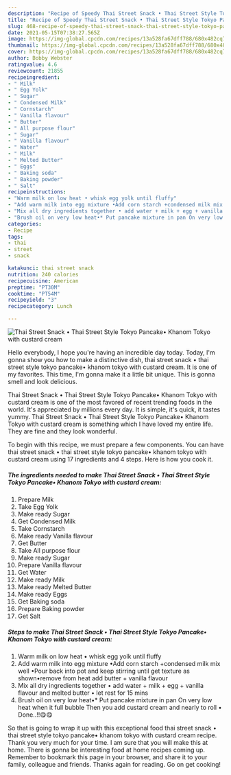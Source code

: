 ```yaml
---
description: "Recipe of Speedy Thai Street Snack • Thai Street Style Tokyo Pancake• Khanom Tokyo with custard cream"
title: "Recipe of Speedy Thai Street Snack • Thai Street Style Tokyo Pancake• Khanom Tokyo with custard cream"
slug: 468-recipe-of-speedy-thai-street-snack-thai-street-style-tokyo-pancake-khanom-tokyo-with-custard-cream
date: 2021-05-15T07:38:27.565Z
image: https://img-global.cpcdn.com/recipes/13a528fa67dff788/680x482cq70/thai-street-snack-thai-street-style-tokyo-pancake-khanom-tokyo-with-custard-cream-recipe-main-photo.jpg
thumbnail: https://img-global.cpcdn.com/recipes/13a528fa67dff788/680x482cq70/thai-street-snack-thai-street-style-tokyo-pancake-khanom-tokyo-with-custard-cream-recipe-main-photo.jpg
cover: https://img-global.cpcdn.com/recipes/13a528fa67dff788/680x482cq70/thai-street-snack-thai-street-style-tokyo-pancake-khanom-tokyo-with-custard-cream-recipe-main-photo.jpg
author: Bobby Webster
ratingvalue: 4.6
reviewcount: 21855
recipeingredient:
- " Milk"
- " Egg Yolk"
- " Sugar"
- " Condensed Milk"
- " Cornstarch"
- " Vanilla flavour"
- " Butter"
- " All purpose flour"
- " Sugar"
- " Vanilla flavour"
- " Water"
- " Milk"
- " Melted Butter"
- " Eggs"
- " Baking soda"
- " Baking powder"
- " Salt"
recipeinstructions:
- "Warm milk on low heat • whisk egg yolk until fluffy"
- "Add warm milk into egg mixture •Add corn starch +condensed milk mix well •Pour back into pot and keep stirring until get texture as shown•remove from heat add butter + vanilla flavour"
- "Mix all dry ingredients together • add water + milk + egg + vanilla flavour and melted butter • let rest for 15 mins"
- "Brush oil on very low heat•* Put pancake mixture in pan On very low heat when it full bubble Then you add custard cream and nearly to roll • Done..!!😋😋"
categories:
- Recipe
tags:
- thai
- street
- snack

katakunci: thai street snack 
nutrition: 240 calories
recipecuisine: American
preptime: "PT30M"
cooktime: "PT54M"
recipeyield: "3"
recipecategory: Lunch

---
```



![Thai Street Snack • Thai Street Style Tokyo Pancake• Khanom Tokyo with custard cream](https://img-global.cpcdn.com/recipes/13a528fa67dff788/680x482cq70/thai-street-snack-thai-street-style-tokyo-pancake-khanom-tokyo-with-custard-cream-recipe-main-photo.jpg)

Hello everybody, I hope you're having an incredible day today. Today, I'm gonna show you how to make a distinctive dish, thai street snack • thai street style tokyo pancake• khanom tokyo with custard cream. It is one of my favorites. This time, I'm gonna make it a little bit unique. This is gonna smell and look delicious.

Thai Street Snack • Thai Street Style Tokyo Pancake• Khanom Tokyo with custard cream is one of the most favored of recent trending foods in the world. It's appreciated by millions every day. It is simple, it's quick, it tastes yummy. Thai Street Snack • Thai Street Style Tokyo Pancake• Khanom Tokyo with custard cream is something which I have loved my entire life. They are fine and they look wonderful.




To begin with this recipe, we must prepare a few components. You can have thai street snack • thai street style tokyo pancake• khanom tokyo with custard cream using 17 ingredients and 4 steps. Here is how you cook it.

<!--inarticleads1-->

##### The ingredients needed to make Thai Street Snack • Thai Street Style Tokyo Pancake• Khanom Tokyo with custard cream:

1. Prepare  Milk
1. Take  Egg Yolk
1. Make ready  Sugar
1. Get  Condensed Milk
1. Take  Cornstarch
1. Make ready  Vanilla flavour
1. Get  Butter
1. Take  All purpose flour
1. Make ready  Sugar
1. Prepare  Vanilla flavour
1. Get  Water
1. Make ready  Milk
1. Make ready  Melted Butter
1. Make ready  Eggs
1. Get  Baking soda
1. Prepare  Baking powder
1. Get  Salt




<!--inarticleads2-->

##### Steps to make Thai Street Snack • Thai Street Style Tokyo Pancake• Khanom Tokyo with custard cream:

1. Warm milk on low heat • whisk egg yolk until fluffy
1. Add warm milk into egg mixture •Add corn starch +condensed milk mix well •Pour back into pot and keep stirring until get texture as shown•remove from heat add butter + vanilla flavour
1. Mix all dry ingredients together • add water + milk + egg + vanilla flavour and melted butter • let rest for 15 mins
1. Brush oil on very low heat•* Put pancake mixture in pan On very low heat when it full bubble Then you add custard cream and nearly to roll • Done..!!😋😋




So that is going to wrap it up with this exceptional food thai street snack • thai street style tokyo pancake• khanom tokyo with custard cream recipe. Thank you very much for your time. I am sure that you will make this at home. There is gonna be interesting food at home recipes coming up. Remember to bookmark this page in your browser, and share it to your family, colleague and friends. Thanks again for reading. Go on get cooking!
